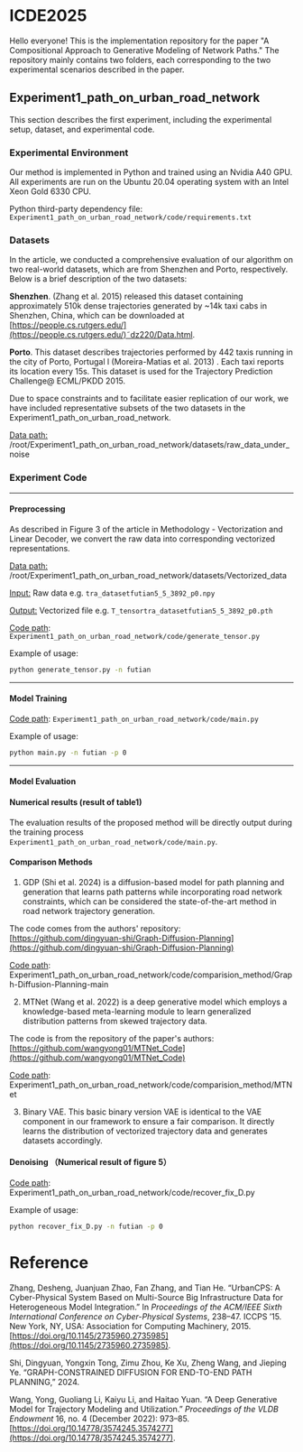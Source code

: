 # ICDE2025
Hello everyone! This is the implementation repository for the paper "A Compositional Approach to Generative Modeling of Network Paths." The repository mainly contains two folders, each corresponding to the two experimental scenarios described in the paper.

## Experiment1_path_on_urban_road_network
This section describes the first experiment, including the experimental setup, dataset, and experimental code.

### Experimental Environment  
Our method is implemented in Python and trained using an Nvidia A40 GPU. All experiments are run on the Ubuntu 20.04 operating system with an Intel Xeon Gold 6330 CPU.  

Python third-party dependency file: `Experiment1_path_on_urban_road_network/code/requirements.txt`

### Datasets
In the article, we conducted a comprehensive evaluation of our algorithm on two real-world datasets, which are from Shenzhen and Porto, respectively. Below is a brief description of the two datasets:

**Shenzhen**.   (Zhang et al. 2015)  released this dataset containing approximately 510k dense trajectories generated by  ~14k taxi cabs in Shenzhen, China, which can be downloaded at [https://people.cs.rutgers.edu/](https://people.cs.rutgers.edu/)˜dz220/Data.html.  

**Porto**. This dataset  describes trajectories performed by 442 taxis running in the city of Porto, Portugal l (Moreira-Matias et al. 2013) . Each taxi reports its location every 15s. This dataset is used for the  Trajectory Prediction Challenge@ ECML/PKDD 2015.

Due to space constraints and to facilitate easier replication of our work, we have included representative subsets of the two datasets in the Experiment1_path_on_urban_road_network.

<u>Data path:</u> /root/Experiment1_path_on_urban_road_network/datasets/raw_data_under_noise

### Experiment Code  
---

#### Preprocessing 
As described in Figure 3 of the article in Methodology - Vectorization and Linear Decoder, we convert the raw data into corresponding vectorized representations.  

<u>Data path:</u> /root/Experiment1_path_on_urban_road_network/datasets/Vectorized_data

<u>Input:</u> Raw data e.g.   `tra_datasetfutian5_5_3892_p0.npy`

<u>Output:</u> Vectorized file e.g. `T_tensortra_datasetfutian5_5_3892_p0.pth  `

<u>Code path</u>: `Experiment1_path_on_urban_road_network/code/generate_tensor.py` 

Example of usage:

```bash
python generate_tensor.py -n futian 
```

---

#### Model Training  
<u>Code path</u>: `Experiment1_path_on_urban_road_network/code/main.py`

Example of usage:

```bash
python main.py -n futian -p 0
```

---

#### Model Evaluation  
#### Numerical results (result of table1)  
The evaluation results of the proposed method will be directly output during the training process `Experiment1_path_on_urban_road_network/code/main.py`.  

#### Comparison Methods
1) GDP (Shi et al. 2024)  is a diffusion-based model for path planning and generation that learns path patterns while incorporating road network constraints, which can be considered the state-of-the-art method in road network trajectory generation. 

The code comes from the authors' repository: [https://github.com/dingyuan-shi/Graph-Diffusion-Planning](https://github.com/dingyuan-shi/Graph-Diffusion-Planning)  

<u>Code path</u>: Experiment1_path_on_urban_road_network/code/comparision_method/Graph-Diffusion-Planning-main

2) MTNet (Wang et al. 2022) is a deep generative model which employs a knowledge-based meta-learning module to learn generalized distribution patterns from skewed trajectory data.

The code is from the repository of the paper's authors: [https://github.com/wangyong01/MTNet_Code](https://github.com/wangyong01/MTNet_Code)  

<u>Code path</u>: Experiment1_path_on_urban_road_network/code/comparision_method/MTNet

3) Binary VAE. This basic binary version VAE is identical to the VAE component in our framework to ensure a fair comparison. It directly learns the distribution of vectorized trajectory data and generates datasets accordingly.

#### Denoising （Numerical result of figure 5）
<u>Code path</u>: Experiment1_path_on_urban_road_network/code/recover_fix_D.py 

Example of usage:

```bash
python recover_fix_D.py -n futian -p 0
```

# Reference
Zhang, Desheng, Juanjuan Zhao, Fan Zhang, and Tian He. “UrbanCPS: A Cyber-Physical System Based on Multi-Source Big Infrastructure Data for Heterogeneous Model Integration.” In _Proceedings of the ACM/IEEE Sixth International Conference on Cyber-Physical Systems_, 238–47. ICCPS ’15. New York, NY, USA: Association for Computing Machinery, 2015. [https://doi.org/10.1145/2735960.2735985](https://doi.org/10.1145/2735960.2735985).

Shi, Dingyuan, Yongxin Tong, Zimu Zhou, Ke Xu, Zheng Wang, and Jieping Ye. “GRAPH-CONSTRAINED DIFFUSION FOR END-TO-END PATH PLANNING,” 2024.

Wang, Yong, Guoliang Li, Kaiyu Li, and Haitao Yuan. “A Deep Generative Model for Trajectory Modeling and Utilization.” _Proceedings of the VLDB Endowment_ 16, no. 4 (December 2022): 973–85. [https://doi.org/10.14778/3574245.3574277](https://doi.org/10.14778/3574245.3574277).















